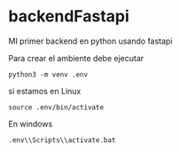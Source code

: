 # backendFastapi
MI primer backend en python usando fastapi


Para crear el ambiente debe ejecutar

```
python3 -m venv .env
```

si estamos en Linux

```
source .env/bin/activate
```

En windows
```
.env\\Scripts\\activate.bat
```
